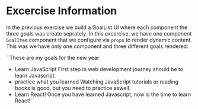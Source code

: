 # Excercise Information

In the previous exercise we build a GoalList UI where each component the three goals was create seprately. In this excercise, we have one component `GoalItem` component that we configure via `props` to render dynamic content. This was we have only one component and three different goals rendered:

``These are my goals for the new year

* Learn JavaScript
  First step in web development journey should be to learn Javascript.
* practice what you learned
  Watching JavaScript tutorials or reading books is good, but you need to practice aswell.
* Learn React!
  Once you have learned Javascript, now is the time to learn React!``

